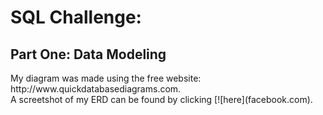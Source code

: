 <h1>SQL Challenge:</h1>
<h2>Part One: Data Modeling</h2>
My diagram was made using the free website: http://www.quickdatabasediagrams.com.
<br>
A screetshot of my ERD can be found by clicking [![here](facebook.com).
